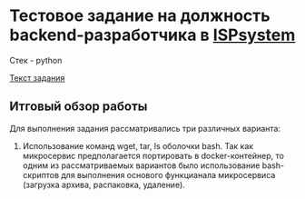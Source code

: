 # Тестовое задание на должность backend-разработчика в [ISPsystem](https://www.ispsystem.ru)

Стек - python

[Текст задания](https://drive.google.com/file/d/1WNlQlvxHQb0n-F2OuvqjSgsHDNatrJxF/view?usp=sharing)


## Итговый обзор работы
Для выполнения задания рассматривались три различных варианта:
1) Использование команд wget, tar, ls оболочки bash. 
      Так как микросервис предполагается портировать в docker-контейнер, то одним из рассматриваемых вариантов было использование bash-скриптов для выполнения      основого функцианала микросервиса (загрузка архива, распаковка, удаление).
